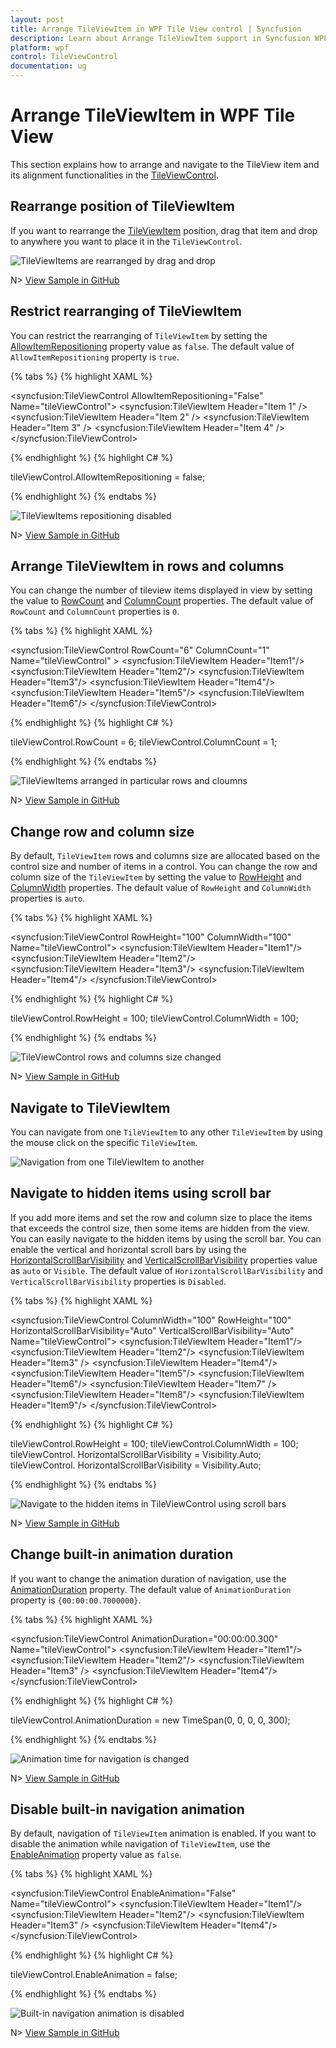 ```yaml
---
layout: post
title: Arrange TileViewItem in WPF Tile View control | Syncfusion
description: Learn about Arrange TileViewItem support in Syncfusion WPF Tile View control, its elements and more.
platform: wpf
control: TileViewControl
documentation: ug
---
```


# Arrange TileViewItem in WPF Tile View

This section explains how to arrange and navigate to the TileView item and its alignment functionalities in the [TileViewControl](https://help.syncfusion.com/cr/wpf/Syncfusion.Windows.Shared.TileViewControl.html).

## Rearrange position of TileViewItem

If you want to rearrange the [TileViewItem](https://help.syncfusion.com/cr/wpf/Syncfusion.Windows.Shared.TileViewItem.html) position, drag that item and drop to anywhere you want to place it in the `TileViewControl`.

![TileViewItems are rearranged by drag and drop](Arrange_images/Arrange.gif)

N> [View Sample in GitHub](https://github.com/SyncfusionExamples/syncfusion-wpf-tileview-control-examples/blob/master/Samples/Arrange-Items)

## Restrict rearranging of TileViewItem

You can restrict the rearranging of `TileViewItem` by setting the [AllowItemRepositioning](https://help.syncfusion.com/cr/wpf/Syncfusion.Windows.Shared.TileViewControl.html#Syncfusion_Windows_Shared_TileViewControl_AllowItemRepositioning) property value as `false`. The default value of `AllowItemRepositioning` property is `true`.

{% tabs %}
{% highlight XAML %}

<syncfusion:TileViewControl AllowItemRepositioning="False"
                            Name="tileViewControl">
    <syncfusion:TileViewItem Header="Item 1" />
    <syncfusion:TileViewItem Header="Item 2" />
    <syncfusion:TileViewItem Header="Item 3" />
    <syncfusion:TileViewItem Header="Item 4" />
</syncfusion:TileViewControl>

{% endhighlight %}
{% highlight C# %}

tileViewControl.AllowItemRepositioning = false;

{% endhighlight %}
{% endtabs %}

![TileViewItems repositioning disabled](Arrange_images/Arrange_disable.png)

N> [View Sample in GitHub](https://github.com/SyncfusionExamples/syncfusion-wpf-tileview-control-examples/blob/master/Samples/Arrange-Items)

## Arrange TileViewItem in rows and columns

You can change the number of tileview items displayed in view by setting the value to [RowCount](https://help.syncfusion.com/cr/wpf/Syncfusion.Windows.Shared.TileViewControl.html#Syncfusion_Windows_Shared_TileViewControl_RowCount) and [ColumnCount](https://help.syncfusion.com/cr/wpf/Syncfusion.Windows.Shared.TileViewControl.html#Syncfusion_Windows_Shared_TileViewControl_ColumnCount) properties. The default value of `RowCount` and `ColumnCount` properties is `0`.

{% tabs %}
{% highlight XAML %}

<syncfusion:TileViewControl RowCount="6" ColumnCount="1"
                            Name="tileViewControl"  >
    <syncfusion:TileViewItem Header="Item1"/>
    <syncfusion:TileViewItem Header="Item2"/>
    <syncfusion:TileViewItem Header="Item3"/>
    <syncfusion:TileViewItem Header="Item4"/>
    <syncfusion:TileViewItem Header="Item5"/>
    <syncfusion:TileViewItem Header="Item6"/>
</syncfusion:TileViewControl>

{% endhighlight %}
{% highlight C# %}

tileViewControl.RowCount = 6;
tileViewControl.ColumnCount = 1;

{% endhighlight %}
{% endtabs %}

![TileViewItems arranged in particular rows and cloumns](Arrange_images/RowCount.png)

N> [View Sample in GitHub](https://github.com/SyncfusionExamples/syncfusion-wpf-tileview-control-examples/blob/master/Samples/Arrange-Items)

## Change row and column size

By default, `TileViewItem` rows and columns size are allocated based on the control size and number of items in a control. You can change the row and column size of the `TileViewItem` by setting the value to [RowHeight](https://help.syncfusion.com/cr/wpf/Syncfusion.Windows.Shared.TileViewControl.html#Syncfusion_Windows_Shared_TileViewControl_RowHeight) and [ColumnWidth](https://help.syncfusion.com/cr/wpf/Syncfusion.Windows.Shared.TileViewControl.html#Syncfusion_Windows_Shared_TileViewControl_ColumnWidth) properties. The default value of `RowHeight` and `ColumnWidth` properties is `auto`.

{% tabs %}
{% highlight XAML %}

<syncfusion:TileViewControl RowHeight="100" 
                            ColumnWidth="100" 
                            Name="tileViewControl">
    <syncfusion:TileViewItem Header="Item1"/>
    <syncfusion:TileViewItem Header="Item2"/>      
    <syncfusion:TileViewItem Header="Item3"/>
    <syncfusion:TileViewItem Header="Item4"/>
</syncfusion:TileViewControl>


{% endhighlight %}
{% highlight C# %}

tileViewControl.RowHeight = 100;
tileViewControl.ColumnWidth = 100;

{% endhighlight %}
{% endtabs %}

![TileViewControl rows and columns size changed](Arrange_images/RowHeight.png)

N> [View Sample in GitHub](https://github.com/SyncfusionExamples/syncfusion-wpf-tileview-control-examples/blob/master/Samples/Arrange-Items)

## Navigate to TileViewItem

You can navigate from one `TileViewItem` to any other `TileViewItem` by using the mouse click on the specific `TileViewItem`.

![Navigation from one TileViewItem to another](Arrange_images/Navigate.gif)

## Navigate to hidden items using scroll bar

If you add more items and set the row and column size to place the items that exceeds the control size, then some items are hidden from the view. You can easily navigate to the hidden items by using the scroll bar. You can enable the vertical and horizontal scroll bars by using the [HorizontalScrollBarVisibility](https://help.syncfusion.com/cr/wpf/Syncfusion.Windows.Shared.TileViewControl.html#Syncfusion_Windows_Shared_TileViewControl_HorizontalScrollBarVisibility) and [VerticalScrollBarVisibility](https://help.syncfusion.com/cr/wpf/Syncfusion.Windows.Shared.TileViewControl.html#Syncfusion_Windows_Shared_TileViewControl_VerticalScrollBarVisibility) properties value as `auto` or `Visible`. The default value of `HorizontalScrollBarVisibility` and `VerticalScrollBarVisibility` properties is `Disabled`.

{% tabs %}
{% highlight XAML %}

<syncfusion:TileViewControl ColumnWidth="100"
                            RowHeight="100" 
                            HorizontalScrollBarVisibility="Auto"
                            VerticalScrollBarVisibility="Auto" 
                            Name="tileViewControl">
    <syncfusion:TileViewItem Header="Item1"/>
    <syncfusion:TileViewItem Header="Item2"/>
    <syncfusion:TileViewItem Header="Item3" />
    <syncfusion:TileViewItem Header="Item4"/>
    <syncfusion:TileViewItem Header="Item5"/>
    <syncfusion:TileViewItem Header="Item6"/>
    <syncfusion:TileViewItem Header="Item7" />
    <syncfusion:TileViewItem Header="Item8"/>
    <syncfusion:TileViewItem Header="Item9"/>
</syncfusion:TileViewControl>

{% endhighlight %}
{% highlight C# %}

tileViewControl.RowHeight = 100;
tileViewControl.ColumnWidth = 100;
tileViewControl. HorizontalScrollBarVisibility = Visibility.Auto;
tileViewControl. HorizontalScrollBarVisibility = Visibility.Auto;

{% endhighlight %}
{% endtabs %}

![Navigate to the hidden items in TileViewControl using scroll bars](Arrange_images/ScrollBarVisibility.png)

N> [View Sample in GitHub](https://github.com/SyncfusionExamples/syncfusion-wpf-tileview-control-examples/blob/master/Samples/Arrange-Items)

## Change built-in animation duration

If you want to change the animation duration of navigation, use the [AnimationDuration](https://help.syncfusion.com/cr/wpf/Syncfusion.Windows.Shared.TileViewControl.html#Syncfusion_Windows_Shared_TileViewControl_AnimationDuration) property. The default value of `AnimationDuration` property is `{00:00:00.7000000}`.

{% tabs %}
{% highlight XAML %}

<syncfusion:TileViewControl AnimationDuration="00:00:00.300"
                            Name="tileViewControl">
    <syncfusion:TileViewItem Header="Item1"/>
    <syncfusion:TileViewItem Header="Item2"/>
    <syncfusion:TileViewItem Header="Item3" />
    <syncfusion:TileViewItem Header="Item4"/>
</syncfusion:TileViewControl>

{% endhighlight %}
{% highlight C# %}

tileViewControl.AnimationDuration = new TimeSpan(0, 0, 0, 0, 300);

{% endhighlight %}
{% endtabs %}

![Animation time for navigation is changed](Arrange_images/AnimationDuration.gif)

N> [View Sample in GitHub](https://github.com/SyncfusionExamples/syncfusion-wpf-tileview-control-examples/blob/master/Samples/Arrange-Items)

## Disable built-in navigation animation

By default, navigation of `TileViewItem` animation is enabled. If you want to disable the animation while navigation of `TileViewItem`, use the [EnableAnimation](https://help.syncfusion.com/cr/wpf/Syncfusion.Windows.Shared.TileViewControl.html#Syncfusion_Windows_Shared_TileViewControl_EnableAnimation) property value as `false`.

{% tabs %}
{% highlight XAML %}

<syncfusion:TileViewControl EnableAnimation="False"
                            Name="tileViewControl">
    <syncfusion:TileViewItem Header="Item1"/>
    <syncfusion:TileViewItem Header="Item2"/>
    <syncfusion:TileViewItem Header="Item3" />
    <syncfusion:TileViewItem Header="Item4"/>
</syncfusion:TileViewControl>



{% endhighlight %}
{% highlight C# %}

tileViewControl.EnableAnimation = false;

{% endhighlight %}
{% endtabs %}

![Built-in navigation animation is disabled](Arrange_images/EnableAnimation.png)

N> [View Sample in GitHub](https://github.com/SyncfusionExamples/syncfusion-wpf-tileview-control-examples/blob/master/Samples/Arrange-Items)
